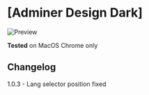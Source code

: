 # [Adminer Design Dark]

![Preview](/preview.png "Preview")

**Tested** on MacOS Chrome only

## Changelog

1.0.3 - Lang selector position fixed
